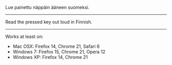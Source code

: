 Lue painettu näppäin ääneen suomeksi.

---

Read the pressed key out loud in Finnish.

---

Works at least on:
* Mac OSX: Firefox 14, Chrome 21, Safari 6
* Windows 7: Firefox 15, Chrome 21, Opera 12
* Windows XP: Firefox 14, Chrome 21
